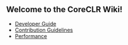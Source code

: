## Welcome to the CoreCLR Wiki!

* [Developer Guide](https://github.com/dotnet/coreclr/wiki/Developer-Guide)
* [Contribution Guidelines](https://github.com/dotnet/coreclr/wiki/Contribution-Overview)
* [Performance](https://github.com/dotnet/coreclr/wiki/Performance)


